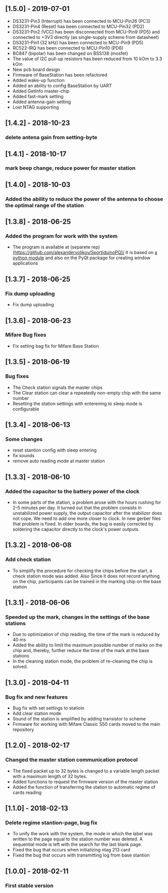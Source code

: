 ## [1.5.0] - 2019-07-01
- DS3231-Pin3 (Interrupt) has been connected to MCU-Pin26 (PC3)
- DS3231-Pin4 (Reset) has been connected to MCU-Pin32 (PD2)
- DS3231-Pin2 (VCC) has been disconnected from MCU-Pin9 (PD5) and connected to +3V3 directly (as single-supply scheme from datasheet)
- DS3231-Pin1 (32 kHz) has been connected to MCU-Pin9 (PD5)
- RC522-IRQ has been connected to MCU-Pin10 (PD6)
- BC847 (bipolar) has been changed on BSS138 (mosfet)
- The value of I2C pull-up resistors has been reduced from 10 kOm to 3.3 kOm
- New pcb board design
- Firmware of BaseStation has been refactored
- Added wake-up function
- Added an ability to config BaseStation by UART
- Added GetInfo master-chip
- Added fast-mark setting
- Added antenna-gain setting
- Lost NTAG supporting

## [1.4.2] - 2018-10-23
### delete antena gain from setting-byte

## [1.4.1] - 2018-10-17
### mark beep change, reduce power for master station

## [1.4.0] - 2018-10-03
### Added the ability to reduce the power of the antenna to choose the optimal range of the station

## [1.3.8] - 2018-06-25
### Added the program for work with the system
- The program is available at (separete rep)[https://github.com/alexandervolikov/SportiduinoPQ]/ It is
based on [a python module](https://github.com/alexandervolikov/sportiduinoPython) and also on the PyQt package for creating window applications

## [1.3.7] - 2018-06-25
### Fix dump uploading
- Fix dump uploading

## [1.3.6] - 2018-06-23
### Mifare Bug fixes
- Fix setting bag fix for Mifare Base Station

## [1.3.5] - 2018-06-19
### Bug fixes
- The Check station signals the master chips
- The Clear station can clear a repeatedly non-empty chip with the same number
- Resetting the station settings with enterening to sleep mode is configurable

## [1.3.4] - 2018-06-13
### Some changes
- reset stantion config with sleep entering
- fix sounds
- remove auto reading mode at master station

## [1.3.3] - 2018-06-10
### Added the capacitor to the battery power of the clock
- In some parts of the station, a problem arose with the hours rushing for 2-5 minutes per day. It turned out that the problem consists in unstabilized power supply, the output capacitor after the stabilizer does not cope. We need to add one more closer to clock. In new gerber files that problem is fixed. In older boards, the bug is easily corrected by soldering the capacitor directly to the clock's power outputs.

## [1.3.2] - 2018-06-08
### Add check station
- To simplify the procedure for checking the chips before the start, a check station mode was added. Also Since it does not record anything on the chip, participants can be trained in the marking chip on the base station

## [1.3.1] - 2018-06-06
### Speeded up the mark, changes in the settings of the base stations
- Due to optimization of chip reading, the time of the mark is reduced by 40 ms
- Added the ability to limit the maximum possible number of marks on the chip and, thereby, further reduce the time of the mark at the base stations
- In the cleaning station mode, the problem of re-cleaning the chip is solved.

## [1.3.0] - 2018-04-11
### Bug fix and new features
- Bug fix with set settings to statioin
- Add clear station mode
- Sound of the station is amplified by adding transistor to scheme
- Firmware for working with Mifare Classic S50 cards moved to the main repository

## [1.2.0] - 2018-02-17
### Changed the master station communication protocol
- The fixed packet up to 32 bytes is changed to a variable length packet with a maximum length of 32 bytes.
- Added functions to request the firmware version of the master station
- Added the function of transferring the station to automatic regime of cards reading

## [1.1.0] - 2018-02-13
### Delete regime stantion-page, bug fix
- To unify the work with the system, the mode in which the label was written to the page equal to the station number was deleted. A sequential mode is left with the search for the last blank page.
- Fixed the bug that occurs when initializing ntag 213 card
- Fixed the bug thst occurs with transmitting log from base stantion

## [1.0.0] - 2018-02-11
### First stable version
